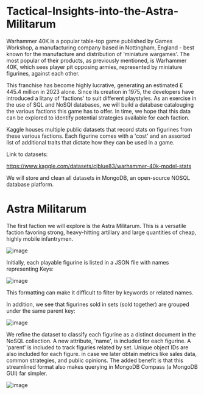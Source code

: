 # Tactical-Insights-into-the-Astra-Militarum

Warhammer 40K is a popular table-top game published by Games Workshop, a manufacturing company based in Nottingham, England - best known for the manufacture and distribution of 'miniature wargames'. The most popular of their products, as previously mentioned, is Warhammer 40K, which sees player pit opposing armies, represented by miniature figurines, against each other. 

This franchise has become highly lucrative, generating an estimated £ 445.4 million in 2023 alone. Since its creation in 1975, the developers have introduced a litany of 'factions' to suit different playstyles. As an exercise in the use of SQL and NoSQl databases, we will build a database catalouging the various factions this game has to offer. In time, we hope that this data can be explored to identify potential strategies available for each faction.

Kaggle houses multiple public datasets that record stats on figurines from these various factions. Each figurine comes with a 'cost' and an assorted  list of additional traits that dictate how they can be used in a game. 

Link to datasets:

https://www.kaggle.com/datasets/cjblue83/warhammer-40k-model-stats

We will store and clean all datasets in MongoDB, an open-source NOSQL database platform.
# Astra Militarum

The first faction we will explore is the Astra Militarum. This is a versatile faction favoring strong, heavy-hitting artillary and large quantities of cheap, highly mobile infantrymen. 

![image](https://github.com/user-attachments/assets/8a9e1149-c903-40b0-9d4c-9171f1fd457b)


Initially, each playable figurine is listed in a JSON file with names representing Keys:

![image](https://github.com/user-attachments/assets/eaa8c33b-cd65-4084-bb5f-8db86821de52)

This formatting can make it difficult to filter by keywords or related names. 

In addition, we see that figurines sold in sets (sold together) are grouped under the same parent key:

![image](https://github.com/user-attachments/assets/e2b74da7-0c69-49b7-b433-4dafe41553c4)

We refine the dataset to classify each figurine as a distinct document in the NoSQL collection. A new attribute, 'name', is included for each figurine. A 'parent' is included to track figuries related by set. Unique object IDs are also included for each figure. in case we later obtain metrics like sales data, common strategies, and public opinions. The added benefit is that this streamlined format also makes querying in MongoDB Compass (a MongoDB GUI) far simpler.


![image](https://github.com/user-attachments/assets/fec0f634-443c-496a-8408-bef5d35e6c56)
